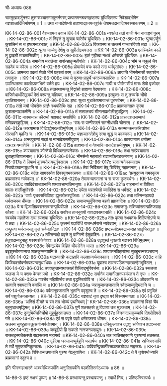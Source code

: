 श्रीः
अध्यायः 086

चारमुखादर्जुनस्य तुरगसञ्चारणात्पुनर्नगरम् प्रत्यागमनश्रवणहृष्टस्य युधिष्ठिरस्य निदेशाद्भीमेन यज्ञशालादिनिर्मापणम् ॥ 1 ॥ तथा नानादेशेभ्यो ब्राह्मणाद्यानयनपूर्वकं तेषामन्नदानादिव्यवस्थाकरणम् ॥ 2 ॥

KK-14-02-86-001	वैशम्पायन उवाच 
KK-14-02-86-001a	न्यवर्तत ततो वाजी येन नागाह्वयं पुरम् ।
KK-14-02-86-001c	तं निवृत्तं तु शुश्राव चारेणैव युधिष्ठिरः ।
KK-14-02-86-001e	श्रुत्वाऽर्जुनं कुशलिनं स च हृष्टमनाऽभवत् ॥
KK-14-02-86-002a	विजयस्य च तत्कर्म गान्धारविषये तदा ।
KK-14-02-86-002c	श्रुत्वा चान्येषु देशेषु स सुप्रीतोऽभवत्तदा ॥
KK-14-02-86-003a	एतस्मिन्नेव काले तु द्वादशीं माघमासिकीम् ।
KK-14-02-86-003c	इष्टं गृहीत्वा नक्षत्रं धर्मराजो युधिष्ठिरः ॥
KK-14-02-86-004a	समानीय महातेजाः सर्वान्भ्रातॄन्महीपतिः ।
KK-14-02-86-004c	भीमं च नकुलं चैव सहदेवं च कौरव ॥
KK-14-02-86-005a	प्रोवाचेदं वचः काले तदा धर्मभृतांवरः ।
KK-14-02-86-005c	आमन्त्र्य वदतां श्रेष्ठो भीमं प्रहरतां वरम् ॥
KK-14-02-86-006a	आयाति भीमसेनासौ सहाश्वेन तवानुजः ।
KK-14-02-86-006c	यथा मे पुरुषाः प्राहुर्ये धनञ्जयसारिणः ॥
KK-14-02-86-007a	उपस्थितश्च कालोऽयमभितो वर्तते हयः ।
KK-14-02-86-007c	माघी च पौर्णमासीयं मासः शेषो वृकोदर ॥
KK-14-02-86-008a	तत्प्रस्थाप्यन्तु विद्वांसो ब्राह्मणा वेदपारगाः ।
KK-14-02-86-008c	वाजिमेधार्थसिद्ध्यर्थं देशं पश्यन्तु यज्ञियम् ॥
KK-14-02-86-009a	इत्युक्तः स तु तच्चक्रे भीमो नृपतिशासनम् ।
KK-14-02-86-009c	हृष्टः श्रुत्वा गुडाकेशमायान्तं पुरुषर्षभम् ॥
KK-14-02-86-010a	ततो ययौ भीमसेनः प्राज्ञैः स्थपतिभिः सह ।
KK-14-02-86-010c	ब्राह्मणानग्रतः कृत्वा कुशलान्यज्ञकर्मणि ॥
KK-14-02-86-011a	तं ससालचयं श्रीमत्सप्रतोलीसुघट्टितम् ।
KK-14-02-86-011c	मापयामास कौरव्यो यज्ञवाटं यथाविधि ॥
KK-14-02-86-012a	प्रासादशतसम्बाधं मणिप्रवरकुट्टिमम् ।
KK-14-02-86-012c	'सदः स पत्नीसदनं साग्नीध्रमपि चोत्तरम् ।'
KK-14-02-86-012e	कारयामास विदिवद्धेमरत्नविभूषितम् ॥
KK-14-02-86-013a	स्तम्भान्कनकचित्रांश्च तोरणानि बृहन्ति च ।
KK-14-02-86-013c	यज्ञायतनदेशेषु दत्त्वा शुद्धं च काञ्चनम् ॥
KK-14-02-86-014a	अन्तःपुराणां राज्ञां च नानादेशसमीयुषाम् ।
KK-14-02-86-014c	कारयामास धर्मात्मा तत्रतत्र यथाविधि ॥
KK-14-02-86-015a	ब्राह्मणानां न वेश्मानि नानादेशसमीयुषाम् ।
KK-14-02-86-015c	कारयामास कौन्तेयो विधिवत्तान्यनेकशः ॥
KK-14-02-86-016a	तथा सम्प्रेषयामास दूतान्नृपतिशासनात् ।
KK-14-02-86-016c	भीमसेनो महाबाहो राज्ञामक्लिष्टकर्मणाम् ॥
KK-14-02-86-017a	ते प्रियार्थं कुरुपतेराययुर्नृपसत्तम ।
KK-14-02-86-017c	रत्नान्यनेकान्यादाय स्त्रियोऽश्वानायुधानि च ॥
KK-14-02-86-018a	तेषां निर्विशतां तेषु शिबिरेषु महात्मनाम् ।
KK-14-02-86-018c	नर्दतः सागरस्येव दिवस्पृगभवत्स्वनः ॥
KK-14-02-86-019ac	'प्रत्युद्गम्य नमस्कृत्य ब्राह्मणांश्च न्यवेदयत् ॥'
KK-14-02-86-020a	तेषामभ्यागतानां च स राजा कुरुवर्धनः ।
KK-14-02-86-020c	व्यादिदेशान्नपानानि शय्याश्चाप्यतिमानुषाः ॥
KK-14-02-86-021a	वाहनानां च विविधाः शालाः शालीक्षुगोरसैः ।
KK-14-02-86-021c	उपेता भरतश्रेष्ठो व्यादिदेश स धर्मराट् ॥
KK-14-02-86-022a	'वर्णाः पृथक्सन्निविष्टा ह्युत्तरोत्तरपूजिताः ।'
KK-14-02-86-022c	तथा तस्मिन्महायज्ञे धर्मराजस्य धीमतः ।
KK-14-02-86-022e	समाजग्मुर्मुनिगणा बहवो ब्रह्मवादिनः ॥
KK-14-02-86-023a	ये च द्विजातिप्रवरास्तत्रासन्पृथिवीपते ।
KK-14-02-86-023c	समाजग्मुः सशिष्यांस्तान्प्रतिजग्राह कौरवः ॥
KK-14-02-86-024a	सर्वांश्च ताननुययौ यावदावसथान्प्रति ।
KK-14-02-86-024c	स्वयमेव महातेजा दम्भं त्यक्त्वा युधिष्ठिरः ॥
KK-14-02-86-025a	ततः कृत्वा स्थपतयः शिल्पिनोऽन्ये च ये तदा ।
KK-14-02-86-025c	कृत्स्नं यज्ञविधिं राजन्धर्मराजे न्यवेदयन् ॥
KK-14-02-86-026a	तच्छ्रुत्वा धर्मराजस्तु कृतं सर्वमतन्द्रितः ।
KK-14-02-86-026c	हृष्टरूपोऽभवद्राजन्सह भ्रातृभिरादृतः ॥
KK-14-02-86-027a	तस्मिन्यज्ञे प्रवृत्ते तु वाग्मिनो हेतुवादिनः ।
KK-14-02-86-027c	हेतुवादान्बहूनाहुः परस्परजिगीषवः ॥
KK-14-02-86-028a	ददृशुस्तं नृपतयो यज्ञस्य विधिमुत्तमम् ।
KK-14-02-86-028c	देवेन्द्रस्येव विहितं भीमसेनेन भारत ॥
KK-14-02-86-029a	ददृशुस्तोरणान्यत्र शातकुम्भमयानि ते ।
KK-14-02-86-029c	शय्यासनविहारांश्च सुबहून्रत्नसञ्चयान् ॥
KK-14-02-86-030a	घटान्पात्रीः कटाहानि कलशान्वर्धमानकान् ।
KK-14-02-86-030c	न हि किञ्चिदसौवर्णमपश्यन्वसुधाधिपाः ॥
KK-14-02-86-031a	यूपांश्च शास्त्रपठितान्दारवान्हेमभूषितान् ।
KK-14-02-86-031c	उपक्लृप्तान्यथाकालं विधिवद्भूरिवर्चसः ॥
KK-14-02-86-032a	स्थलजा जलजा ये च पशवः केचन प्रभो ।
KK-14-02-86-032c	सर्वानेव समानीतानपश्यंस्तत्र ते नृपाः ॥
KK-14-02-86-033a	गाश्चैव महिषीश्चैव तथा वृद्धस्त्रियोपि च ।
KK-14-02-86-033c	औदकानि च सत्वानि श्वापदानि वयांसि च ॥
KK-14-02-86-034a	जरायुजाण्डजातानि स्वेदजान्युद्भिदानि च ।
KK-14-02-86-034c	पर्वतानूपजातानि भूतानि ददृशुश्च ते ॥
KK-14-02-86-035a	एवं प्रमुदितं सर्वं पशुगोधनधान्यतः ।
KK-14-02-86-035c	यज्ञवाटं नृपा दृष्ट्वा परं विस्मयमागताः ॥
KK-14-02-86-036a	'अनिशं दीयते च स्म तत्र भोज्यं पृथग्विधम् |'
KK-14-02-86-036c	ब्राह्मणानां विशां चैव बहुमृष्टान्नमृद्धिमत् ॥
KK-14-02-86-037a	पूर्णे शतसहस्रे तु विप्राणां तत्र भुञ्जताम् ।
KK-14-02-86-037c	दुन्दुभिर्मेघनिर्घोषो मुहुर्मुहुरताड्यत ।
KK-14-02-86-037e	विननादासकृच्चापि दिवसेदिवसे गते ॥
KK-14-02-86-038a	एवं स ववृते यज्ञो धर्मराजस्य धीमतः ।
KK-14-02-86-038c	अन्नस्य सुबहून्राजन्नुत्सर्गान्पर्वतोपमान् ।
KK-14-02-86-038e	दधिकुल्याश्च ददृशुः सर्पिषश्च ह्रदाञ्जनाः ॥
KK-14-02-86-039a	जम्बूद्वीपो हि सकलो नानजनपदायुतः ।
KK-14-02-86-039c	राजन्नदृस्यतैकस्थो राज्ञस्तस्य महामखे ॥
KK-14-02-86-040a	तत्र जातिसहस्राणि पुरुषाणां ततस्ततः ।
KK-14-02-86-040c	गृहीत्वा धनमाजग्मुर्बहूनि भरतर्षभ ॥
KK-14-02-86-041a	स्रग्विणश्चापि ते सर्वे सुमृष्टमणिकुण्डलाः ।
KK-14-02-86-041c	पर्यवेषन्द्विजातींस्ताञ्शतशोऽथ सहस्रशः ॥
KK-14-02-86-042a	विविधान्यन्नपानानि पुरुषा येऽनुयायिनः ।
KK-14-02-86-042c	ते वै नृपोपभोज्यानि ब्राह्मणानां ददुश्च ह ॥ 

इति श्रीमन्महाभारते आश्वमेधिकपर्वणि अनुगीतापर्वणि षडशीतितमोऽध्यायः ॥ 86 ॥

14-86-3 इष्टं नक्षत्रं पुष्यम् ॥ 14-86-8 प्रस्थाप्यन्तु प्रस्थापयन्तु । स्वार्थे णिच् । प्रतिष्ठन्त्वित्यर्थः ॥
